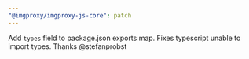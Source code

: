 ```yaml
---
"@imgproxy/imgproxy-js-core": patch
---
```


Add `types` field to package.json exports map. Fixes typescript unable to import types. Thanks @stefanprobst

